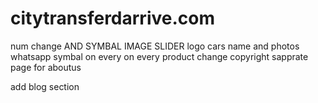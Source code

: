 # citytransferdarrive.com

num change AND SYMBAL
IMAGE SLIDER
logo 
cars name and photos
whatsapp symbal on every on every product
change copyright
sapprate page for aboutus

add blog section
